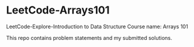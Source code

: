 # LeetCode-Arrays101
LeetCode-Explore-Introduction to Data Structure
Course name: Arrays 101

This repo contains problem statements and my submitted solutions.
